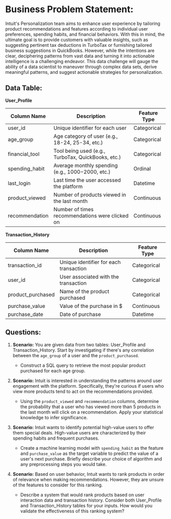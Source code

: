 # **Business Problem Statement:**
Intuit's Personalization team aims to enhance user experience by tailoring product recommendations and features according to individual user preferences, spending habits, and financial behaviors. With this in mind, the ultimate goal is to provide customers with valuable insights, such as suggesting pertinent tax deductions in TurboTax or furnishing tailored business suggestions in QuickBooks. However, while the intentions are clear, deciphering patterns from vast data and turning it into actionable intelligence is a challenging endeavor. This data challenge will gauge the ability of a data scientist to maneuver through complex data sets, derive meaningful patterns, and suggest actionable strategies for personalization.

## **Data Table:**

**User_Profile**

| Column Name    | Description                                           | Feature Type       |
|----------------|-------------------------------------------------------|--------------------|
| user_id        | Unique identifier for each user                       | Categorical        |
| age_group      | Age category of user (e.g., 18-24, 25-34, etc.)       | Categorical        |
| financial_tool | Tool being used (e.g., TurboTax, QuickBooks, etc.)    | Categorical        |
| spending_habit | Average monthly spending (e.g., $1000-$2000, etc.)   | Ordinal            |
| last_login     | Last time the user accessed the platform              | Datetime           |
| product_viewed | Number of products viewed in the last month           | Continuous         |
| recommendation | Number of times recommendations were clicked on       | Continuous         |

**Transaction_History**

| Column Name     | Description                            | Feature Type       |
|-----------------|----------------------------------------|--------------------|
| transaction_id  | Unique identifier for each transaction | Categorical        |
| user_id         | User associated with the transaction   | Categorical        |
| product_purchased | Name of the product purchased        | Categorical        |
| purchase_value  | Value of the purchase in $             | Continuous         |
| purchase_date   | Date of purchase                       | Datetime           |

## **Questions:**

1. **Scenario:** You are given data from two tables: User_Profile and Transaction_History. Start by investigating if there's any correlation between the `age_group` of a user and the `product_purchased`.
    - Construct a SQL query to retrieve the most popular product purchased for each age group.

2. **Scenario:** Intuit is interested in understanding the patterns around user engagement with the platform. Specifically, they're curious if users who view more products tend to act on the recommendations provided.
    - Using the `product_viewed` and `recommendation` columns, determine the probability that a user who has viewed more than 5 products in the last month will click on a recommendation. Apply your statistical knowledge to infer significance.

3. **Scenario:** Intuit wants to identify potential high-value users to offer them special deals. High-value users are characterized by their spending habits and frequent purchases.
    - Create a machine learning model with `spending_habit` as the feature and `purchase_value` as the target variable to predict the value of a user's next purchase. Briefly describe your choice of algorithm and any preprocessing steps you would take.

4. **Scenario:** Based on user behavior, Intuit wants to rank products in order of relevance when making recommendations. However, they are unsure of the features to consider for this ranking.
    - Describe a system that would rank products based on user interaction data and transaction history. Consider both User_Profile and Transaction_History tables for your inputs. How would you validate the effectiveness of this ranking system?
